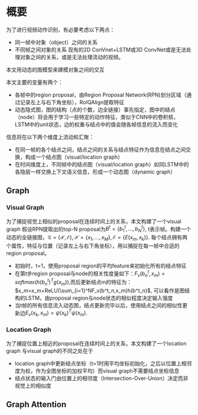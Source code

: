 # 概要
为了进行视频动作识别，有必要考虑以下两点：
- 同一帧中对象（object）之间的关系
- 不同帧之间对象的关系
现有的2D ConVnet+LSTM或3D ConvNet或是无法处理对象之间的关系，或是无法处理流动的视频。

本文用动态的图模型来建模对象之间的交互

本文主要的变量有两个：
- 各帧中的region proposal，由Region Proposal Network(RPN)划分区域（通过记录左上与右下角坐标），RoIQAlign提取特征
- 动态隐式图，图的结构（点的个数，边全链接）事先指定，图中的结点（node）将会用于学习一些特定的动作特征，类似于CNN中的卷积核，LSTM中的unit状态，边的权重与结点中的值会随各帧信息的流入而变化

信息将在以下两个维度上流动和汇聚：
- 在同一帧的各个结点之间，结点之间的关系与结点特征作为信息在结点之间交换，构成一个结点图（visual/location graph）
- 在时间维度上，不同帧中的结点图（visual/location graph）如同LSTM中的各隐层一样交换上下文语义信息，形成一个动态图（dynamic graph）

## Graph
### Visual Graph
为了捕捉视觉上相似的proposal在连续时间上的关系，本文构建了一个visual graph
假设RPN提取出的top-N proposal为$B^t=\{b_1^t,...,b^t_N\}$, t表示帧。构建一个动态的全链接图，$\mathcal{G}=(\mathcal{X},\mathcal{E}),\mathcal{X}=\{x_1,...,x_M\},\mathcal{E}=\{E(x_m,x_k)\}$. 每个结点拥有两个属性，特征与位置（记录左上与右下角坐标），用以捕捉在每一帧中合适的region proposal。
- 初始时，t=1，使用proposal region的平均feature来初始化所有的结点特征
- 在第t步region proposal与node的相关性度量如下：$F_v(b^t_n,x_m)=softmax(h(b^t_n)^Tg(x_m))$,而后更新结点m的特征为：$x_m=x_m+ReLU(\sum_{i=1}^NF_v(b^t_n,x_m)h(b^t_n)$, 可以看作是图结构的LSTM，由proposal region与node状态的相似程度决定输入强度
- 当t帧的所有信息流入动态图，结点更新完毕以后，使用结点之间的相似性更新边$E_v(x_k,x_m)=\psi(x_k)^T\psi(x_m)$.

### Location Graph
为了捕捉位置上相近的proposal在连续时间上的关系，本文构建了一个location graph
与visual graph的不同之处在于
- location graph中更新结点坐标（t=1时用平均坐标初始化，之后以位置上相邻度为权，作为全图坐标的加权平均）而visual graph不需要结点坐标信息
- 结点状态的输入门由位置上的相邻度（Intersection-Over-Union）决定而非视觉上的相似度

## Graph Attention
